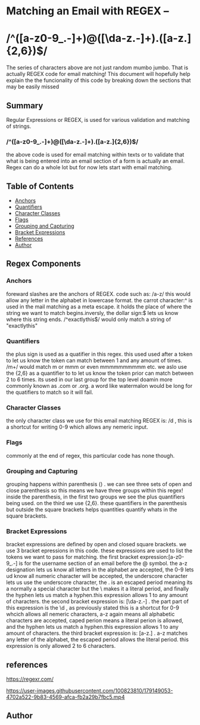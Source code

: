 # Matching an Email with REGEX –
# /^([a-z0-9_\.-]+)@([\da-z\.-]+)\.([a-z\.]{2,6})$/

The series of characters above are not just random mumbo jumbo. That is actually REGEX code for email matching! This document will hopefully help explain the the funcionality of this code by breaking down the sections that may be easily missed

## Summary

Regular Expressions or REGEX, is used for various validation and matching of strings.
### /^([a-z0-9_\.-]+)@([\da-z\.-]+)\.([a-z\.]{2,6})$/ 
 the above code is used for email matching within texts or to validate that what is being entered into an email section of a form is actually an email. Regex can do a whole lot but for now lets start with email matching.
## Table of Contents

- [Anchors](#anchors)
- [Quantifiers](#quantifiers)
- [Character Classes](#character-classes)
- [Flags](#flags)
- [Grouping and Capturing](#grouping-and-capturing)
- [Bracket Expressions](#bracket-expressions)
- [References](#references)
- [Author](#author)


## Regex Components

### Anchors
foreward slashes are the anchors of REGEX. code such as: /a-z/ this would allow any letter in the alphabet in lowercase format.
the carrot character:^ is used in the mail matching as a meta escape. it holds the place of where the string we want to match begins.inversly, the dollar sign:$ lets us know where this string ends.
/^exactlythis$/ would only match a string of "exactlythis"
### Quantifiers
the plus sign is used as a quatifier in this regex. this used used after a token to let us know the token can match between 1 and any amount of times. /m+/ would match m or mmm or even mmmmmmmmmm etc. we aslo use the {2,6} as a quantifier to to let us know the token prior can match between 2 to 6 times. its used in our last group for the top level doamin more commonly known as .com or .org. a word like watermalon would be long for the quatifiers to match so it will fail.


### Character Classes
the only character class we use for this email matching REGEX is: /d , this is a shortcut for writing 0-9 which allows any nemeric input.
### Flags
commonly at the end of regex, this particular code has none though.
### Grouping and Capturing
grouping happens within parenthesis () . we can see three sets of open and close parenthesis so this means we have three groups within this regex! inside the parenthesis, in the first two groups we see the plus quantifiers being used. on the third we use {2,6}. these quantifiers in the parenthesis but outside the square brackets helps quantities quantify whats in the square brackets.
### Bracket Expressions
bracket expressions are defined by open and closed square brackets. we use 3 bracket epressions in this code. these expressions are used to list the tokens we want to pass for matching. the first bracket expression:[a-z0-9_\.-] is for the username section of an email before the @ symbol. the a-z designation lets us know all letters in the alphabet are accepted, the 0-9 lets ud know all numeric character will be accepted, the underscore character lets us use the underscore character, the \. is an escaped period meaning its a normally a special character but the \ makes it a literal period, and finally the hyphen lets us match a hyphen.this expression allows 1 to any amount of characters. the second bracket expression is: [\da-z\.-] . the part part of this expression is the \d , as previously stated this is a shortcut for 0-9 whcich allows all nemeric characters, a-z again means all alphabetic characters are accepted, caped perion means a literal perion is allowed, and the hyphen lets us match a hyphen.this expression allows 1 to any amount of characters. the third bracket expression is: [a-z\.] . a-z matches any letter of the alphabet, the escaped period allows the literal period. this expression is only allowed 2 to 6 characters.



## references
https://regexr.com/


https://user-images.githubusercontent.com/100823810/179149053-4702a522-9b83-4569-afca-fb2a29b7fbc5.mp4




## Author
